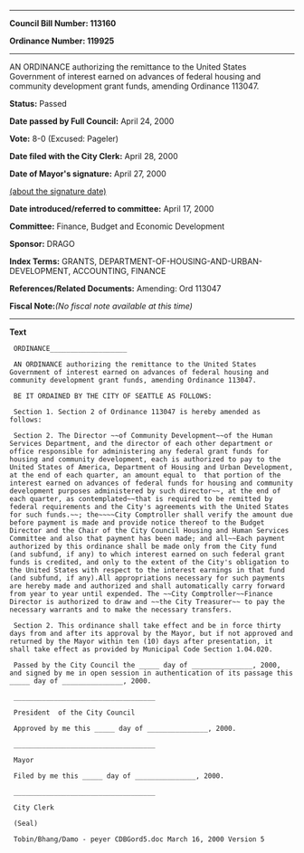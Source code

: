 

********

**Council Bill Number: 113160**
   
**Ordinance Number: 119925**
********

 AN ORDINANCE authorizing the remittance to the United States Government of interest earned on advances of federal housing and community development grant funds, amending Ordinance 113047.

**Status:** Passed
   
**Date passed by Full Council:** April 24, 2000
   
**Vote:** 8-0 (Excused: Pageler)
   
**Date filed with the City Clerk:** April 28, 2000
   
**Date of Mayor's signature:** April 27, 2000
   
[(about the signature date)](/~public/approvaldate.htm)
   
   
   
**Date introduced/referred to committee:** April 17, 2000
   
**Committee:** Finance, Budget and Economic Development
   
**Sponsor:** DRAGO
   
   
**Index Terms:** GRANTS, DEPARTMENT-OF-HOUSING-AND-URBAN-DEVELOPMENT, ACCOUNTING, FINANCE

**References/Related Documents:** Amending: Ord 113047

**Fiscal Note:**_(No fiscal note available at this time)_

********

**Text**
   
```
 ORDINANCE___________________

 AN ORDINANCE authorizing the remittance to the United States Government of interest earned on advances of federal housing and community development grant funds, amending Ordinance 113047.

 BE IT ORDAINED BY THE CITY OF SEATTLE AS FOLLOWS:

 Section 1. Section 2 of Ordinance 113047 is hereby amended as follows:

 Section 2. The Director ~~of Community Development~~of the Human Services Department, and the director of each other department or office responsible for administering any federal grant funds for housing and community development, each is authorized to pay to the United States of America, Department of Housing and Urban Development, at the end of each quarter, an amount equal to  that portion of the interest earned on advances of federal funds for housing and community development purposes administered by such director~~, at the end of each quarter, as contemplated~~that is required to be remitted by federal requirements and the City's agreements with the United States for such funds.~~; the~~~~City Comptroller shall verify the amount due before payment is made and provide notice thereof to the Budget Director and the Chair of the City Council Housing and Human Services Committee and also that payment has been made; and all~~Each payment authorized by this ordinance shall be made only from the City fund (and subfund, if any) to which interest earned on such federal grant funds is credited, and only to the extent of the City's obligation to the United States with respect to the interest earnings in that fund (and subfund, if any).All appropriations necessary for such payments are hereby made and authorized and shall automatically carry forward from year to year until expended. The ~~City Comptroller~~Finance Director is authorized to draw and ~~the City Treasurer~~ to pay the necessary warrants and to make the necessary transfers.

 Section 2. This ordinance shall take effect and be in force thirty days from and after its approval by the Mayor, but if not approved and returned by the Mayor within ten (10) days after presentation, it shall take effect as provided by Municipal Code Section 1.04.020.

 Passed by the City Council the _____ day of _______________, 2000, and signed by me in open session in authentication of its passage this _____ day of _______________, 2000.

 ___________________________________

 President  of the City Council

 Approved by me this _____ day of _______________, 2000.

 ___________________________________

 Mayor

 Filed by me this _____ day of _______________, 2000.

 ___________________________________

 City Clerk

 (Seal)

 Tobin/Bhang/Damo - peyer CDBGord5.doc March 16, 2000 Version 5

```

